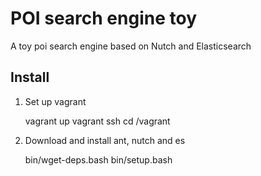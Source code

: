 POI search engine toy
=====================

A toy poi search engine based on Nutch and Elasticsearch

Install
-------

1. Set up vagrant

    vagrant up
    vagrant ssh
    cd /vagrant

2. Download and install ant, nutch and es

    bin/wget-deps.bash
    bin/setup.bash
